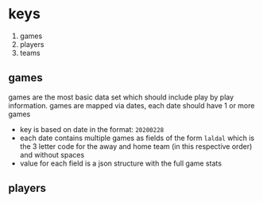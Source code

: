 # keys

1. games
1. players
1. teams


## games

games are the most basic data set which should include play by play information.  games are mapped
via dates, each date should have 1 or more games

* key is based on date in the format: `20200228`
* each date contains multiple games as fields of the form `laldal` which is the 3 letter code for the away and home team (in this respective order) and without spaces
* value for each field is a json structure with the full game stats

## players


